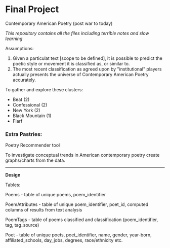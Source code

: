 # Final Project
Contemporary American Poetry (post war to today)

*This repository contains all the files including terrible notes and slow learning*

Assumptions:

1. Given a particulat text [scope to be defined], it is possible to predict the poetic style or movement it is classified as, or similar to.
2. The most recent classification as agreed upon by "institutional" players actually presents the universe of Contemporary American Poetry accurately.

To gather and explore these clusters:
* Beat (2)
* Confessional (2)
* New York (2)
* Black Mountain (1)
* Flarf

### Extra Pastries: 
Poetry Recommender tool

To investigate conceptual trends in American contemporary poetry create graphs/charts from the data. 

----
__Design__

Tables:

Poems - table of unique poems, poem_identifier

PoemAttributes - table of unique poem_identifier, poet_id, computed columns of results from text analysis

PoemTags - table of poems classified and classification (poem_identifier, tag, tag_source)

Poet - table of unique poets, poet_identifier, name, gender, year-born, affiliated_schools, day_jobs, degrees, race/ethnicity etc.
